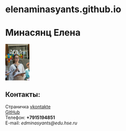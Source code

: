 # elenaminasyants.github.io

 <!doctype html>
 <html>
  <head>
   <meta charset="utf-8">
   <title>Мой паспортъ</title>
  </head>
  <body>
   <left><h1>Минасянц Елена</h1></left>
   <left><img alt="Это моё фото" width="15%" src="me.jpg"></left>
   <br/>
   <h2>Контакты:</h2>
   Страничка <a href=https://vk.com/e.minasyants/>vkontakte</a>
   <br/>
   <a href=https://github.com/elenaminasyants>GitHub</a>
   <br/>
   Телефон: <b>+7915194851</b>
   <br/>
   E-mail: <i>edminasyants@edu.hse.ru</i>
  </body>
 </html>

